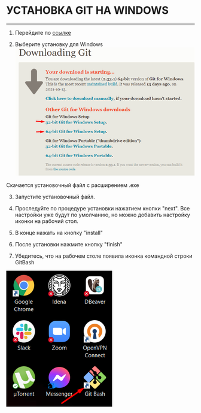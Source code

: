 # УСТАНОВКА GIT  НА WINDOWS
------

1. Перейдите по [ссылке](https://git-scm.com/download/win)

2. Выберите установку для Windows
![](./assets/git-1.png)

Скачается установочный файл с расширением .exe 

3. Запустите установочный файл.

4. Проследуйте по процедуре установки нажатием кнопки "next". Все настройки уже будут по умолчанию, но можно добавить настройку иконки на рабочий стол.

5. В конце нажать на кнопку "install"

6. После установки нажмите кнопку "finish"

7. Убедитесь, что на рабочем столе появила иконка командной строки GitBash

![](./assets/git-2.png)
